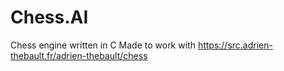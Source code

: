 # Chess.AI

Chess engine written in C
Made to work with https://src.adrien-thebault.fr/adrien-thebault/chess
